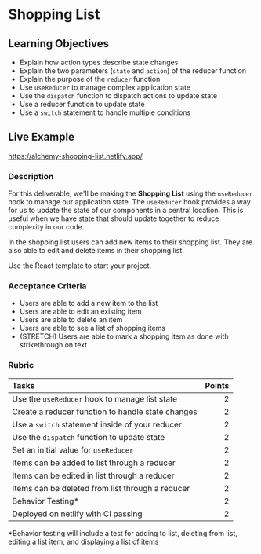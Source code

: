 # Shopping List

## Learning Objectives

- Explain how action types describe state changes
- Explain the two parameters (`state` and `action`) of the reducer function
- Explain the purpose of the `reducer` function
- Use `useReducer` to manage complex application state
- Use the `dispatch` function to dispatch actions to update state
- Use a reducer function to update state
- Use a `switch` statement to handle multiple conditions

## Live Example

https://alchemy-shopping-list.netlify.app/

### Description

For this deliverable, we'll be making the **Shopping List** using the `useReducer` hook to manage our application state. The `useReducer` hook provides a way for us to update the state of our components in a central location. This is useful when we have state that should update together to reduce complexity in our code.

In the shopping list users can add new items to their shopping list. They are also able to edit and delete items in their shopping list.

Use the React template to start your project.

### Acceptance Criteria

- Users are able to add a new item to the list
- Users are able to edit an existing item
- Users are able to delete an item
- Users are able to see a list of shopping items
- (STRETCH) Users are able to mark a shopping item as done with strikethrough on text

### Rubric

| Tasks                                             | Points |
| :------------------------------------------------ | -----: |
| Use the `useReducer` hook to manage list state    |      2 |
| Create a reducer function to handle state changes |      2 |
| Use a `switch` statement inside of your reducer   |      2 |
| Use the `dispatch` function to update state       |      2 |
| Set an initial value for `useReducer`             |      2 |
| Items can be added to list through a reducer      |      2 |
| Items can be edited in list through a reducer     |      2 |
| Items can be deleted from list through a reducer  |      2 |
| Behavior Testing\*                                |      2 |
| Deployed on netlify with CI passing               |      2 |

\*Behavior testing will include a test for adding to list, deleting from list,
editing a list item, and displaying a list of items